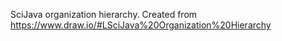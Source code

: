 SciJava organization hierarchy. Created from https://www.draw.io/#LSciJava%20Organization%20Hierarchy
